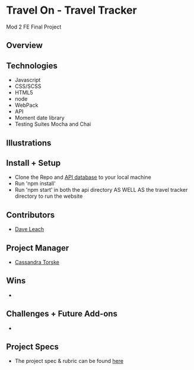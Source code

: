# Travel On - Travel Tracker
Mod 2 FE Final Project


## Overview


## Technologies
- Javascript
- CSS/SCSS
- HTML5
- node
- WebPack
- API
- Moment date library
- Testing Suites Mocha and Chai


## Illustrations



## Install + Setup
- Clone the Repo and [API database](https://github.com/turingschool-examples/travel-tracker-api) to your local machine
- Run 'npm install'
- Run 'npm start' in both the api directory AS WELL AS the travel tracker directory to run the website


## Contributors
  - [Dave Leach](https://github.com/davidleach724)

## Project Manager
- [Cassandra Torske](https://github.com/CassandraGoose)

## Wins
- 

## Challenges + Future Add-ons
- 


## Project Specs
  - The project spec & rubric can be found [here](https://frontend.turing.edu/projects/travel-tracker.html)